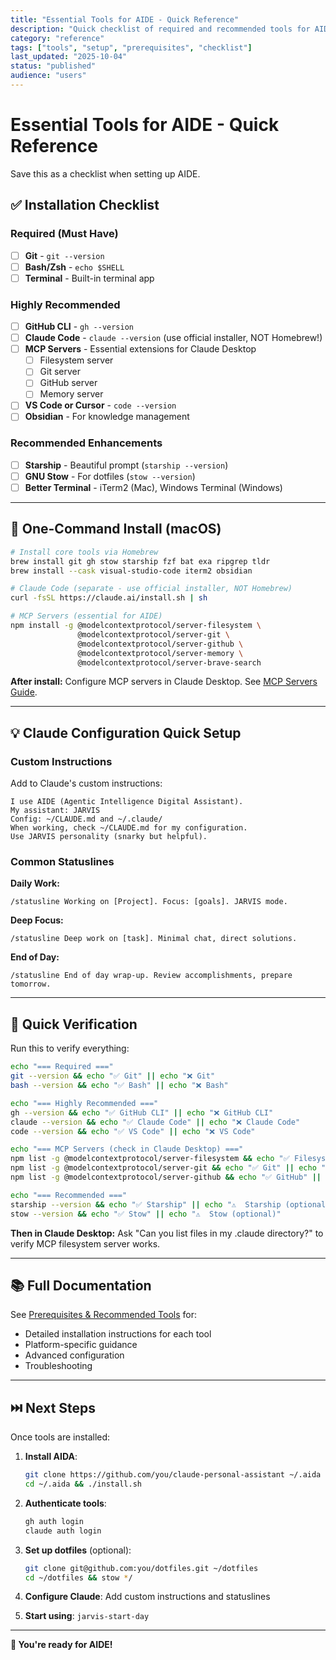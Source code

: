 ```yaml
---
title: "Essential Tools for AIDE - Quick Reference"
description: "Quick checklist of required and recommended tools for AIDE setup"
category: "reference"
tags: ["tools", "setup", "prerequisites", "checklist"]
last_updated: "2025-10-04"
status: "published"
audience: "users"
---
```


# Essential Tools for AIDE - Quick Reference

Save this as a checklist when setting up AIDE.

## ✅ Installation Checklist

### Required (Must Have)

- [ ] **Git** - `git --version`
- [ ] **Bash/Zsh** - `echo $SHELL`
- [ ] **Terminal** - Built-in terminal app

### Highly Recommended

- [ ] **GitHub CLI** - `gh --version`
- [ ] **Claude Code** - `claude --version` (use official installer, NOT Homebrew!)
- [ ] **MCP Servers** - Essential extensions for Claude Desktop
  - [ ] Filesystem server
  - [ ] Git server
  - [ ] GitHub server
  - [ ] Memory server
- [ ] **VS Code or Cursor** - `code --version`
- [ ] **Obsidian** - For knowledge management

### Recommended Enhancements

- [ ] **Starship** - Beautiful prompt (`starship --version`)
- [ ] **GNU Stow** - For dotfiles (`stow --version`)
- [ ] **Better Terminal** - iTerm2 (Mac), Windows Terminal (Windows)

---

## 🚀 One-Command Install (macOS)

```bash
# Install core tools via Homebrew
brew install git gh stow starship fzf bat exa ripgrep tldr
brew install --cask visual-studio-code iterm2 obsidian

# Claude Code (separate - use official installer, NOT Homebrew)
curl -fsSL https://claude.ai/install.sh | sh

# MCP Servers (essential for AIDE)
npm install -g @modelcontextprotocol/server-filesystem \
               @modelcontextprotocol/server-git \
               @modelcontextprotocol/server-github \
               @modelcontextprotocol/server-memory \
               @modelcontextprotocol/server-brave-search
```

**After install:** Configure MCP servers in Claude Desktop. See [MCP Servers Guide](docs/user-guide/mcp-servers.md).

---

## 💡 Claude Configuration Quick Setup

### Custom Instructions

Add to Claude's custom instructions:

```text
I use AIDE (Agentic Intelligence Digital Assistant).
My assistant: JARVIS
Config: ~/CLAUDE.md and ~/.claude/
When working, check ~/CLAUDE.md for my configuration.
Use JARVIS personality (snarky but helpful).
```

### Common Statuslines

**Daily Work:**

```text
/statusline Working on [Project]. Focus: [goals]. JARVIS mode.
```

**Deep Focus:**

```text
/statusline Deep work on [task]. Minimal chat, direct solutions.
```

**End of Day:**

```text
/statusline End of day wrap-up. Review accomplishments, prepare tomorrow.
```

---

## 🔧 Quick Verification

Run this to verify everything:

```bash
echo "=== Required ==="
git --version && echo "✅ Git" || echo "❌ Git"
bash --version && echo "✅ Bash" || echo "❌ Bash"

echo "=== Highly Recommended ==="
gh --version && echo "✅ GitHub CLI" || echo "❌ GitHub CLI"
claude --version && echo "✅ Claude Code" || echo "❌ Claude Code"
code --version && echo "✅ VS Code" || echo "❌ VS Code"

echo "=== MCP Servers (check in Claude Desktop) ==="
npm list -g @modelcontextprotocol/server-filesystem && echo "✅ Filesystem" || echo "❌ Filesystem"
npm list -g @modelcontextprotocol/server-git && echo "✅ Git" || echo "❌ Git"
npm list -g @modelcontextprotocol/server-github && echo "✅ GitHub" || echo "❌ GitHub"

echo "=== Recommended ==="
starship --version && echo "✅ Starship" || echo "⚠️  Starship (optional)"
stow --version && echo "✅ Stow" || echo "⚠️  Stow (optional)"
```

**Then in Claude Desktop:** Ask "Can you list files in my .claude directory?" to verify MCP filesystem server works.

---

## 📚 Full Documentation

See [Prerequisites & Recommended Tools](docs/user-guide/prerequisites.md) for:

- Detailed installation instructions for each tool
- Platform-specific guidance
- Advanced configuration
- Troubleshooting

---

## ⏭️ Next Steps

Once tools are installed:

1. **Install AIDA**:

   ```bash
   git clone https://github.com/you/claude-personal-assistant ~/.aida
   cd ~/.aida && ./install.sh
   ```

2. **Authenticate tools**:

   ```bash
   gh auth login
   claude auth login
   ```

3. **Set up dotfiles** (optional):

   ```bash
   git clone git@github.com:you/dotfiles.git ~/dotfiles
   cd ~/dotfiles && stow */
   ```

4. **Configure Claude**: Add custom instructions and statuslines

5. **Start using**: `jarvis-start-day`

---

**🎉 You're ready for AIDE!**
